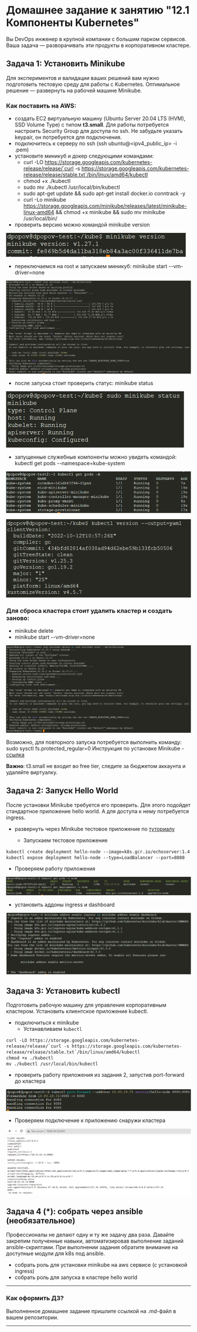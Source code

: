 # Домашнее задание к занятию "12.1 Компоненты Kubernetes"

Вы DevOps инженер в крупной компании с большим парком сервисов. Ваша задача — разворачивать эти продукты в корпоративном кластере. 

## Задача 1: Установить Minikube

Для экспериментов и валидации ваших решений вам нужно подготовить тестовую среду для работы с Kubernetes. Оптимальное решение — развернуть на рабочей машине Minikube.

### Как поставить на AWS:
- создать EC2 виртуальную машину (Ubuntu Server 20.04 LTS (HVM), SSD Volume Type) с типом **t3.small**. Для работы потребуется настроить Security Group для доступа по ssh. Не забудьте указать keypair, он потребуется для подключения.
- подключитесь к серверу по ssh (ssh ubuntu@<ipv4_public_ip> -i <keypair>.pem)
- установите миникуб и докер следующими командами:
  - curl -LO https://storage.googleapis.com/kubernetes-release/release/`curl -s https://storage.googleapis.com/kubernetes-release/release/stable.txt`/bin/linux/amd64/kubectl
  - chmod +x ./kubectl
  - sudo mv ./kubectl /usr/local/bin/kubectl
  - sudo apt-get update && sudo apt-get install docker.io conntrack -y
  - curl -Lo minikube https://storage.googleapis.com/minikube/releases/latest/minikube-linux-amd64 && chmod +x minikube && sudo mv minikube /usr/local/bin/
- проверить версию можно командой minikube version

 ![minicube_version](img/img_1.png)
  
- переключаемся на root и запускаем миникуб: minikube start --vm-driver=none

 ![minikube_start](img/img_2.png)
  
- после запуска стоит проверить статус: minikube status
   
 ![minikube_status](img/img_3.png)
  
- запущенные служебные компоненты можно увидеть командой: kubectl get pods --namespace=kube-system
  
![kubectl_get_pods](img/img_4.png) 




 ![kubectl](img/img.png)
  

### Для сброса кластера стоит удалить кластер и создать заново:
- minikube delete
- minikube start --vm-driver=none

![minikube_delete_start](img/img_5.png)
  
Возможно, для повторного запуска потребуется выполнить команду: sudo sysctl fs.protected_regular=0
Инструкция по установке Minikube - [ссылка](https://kubernetes.io/ru/docs/tasks/tools/install-minikube/)

**Важно**: t3.small не входит во free tier, следите за бюджетом аккаунта и удаляйте виртуалку.

## Задача 2: Запуск Hello World
После установки Minikube требуется его проверить. Для этого подойдет стандартное приложение hello world. А для доступа к нему потребуется ingress.

- развернуть через Minikube тестовое приложение по [туториалу](https://kubernetes.io/ru/docs/tutorials/hello-minikube/#%D1%81%D0%BE%D0%B7%D0%B4%D0%B0%D0%BD%D0%B8%D0%B5-%D0%BA%D0%BB%D0%B0%D1%81%D1%82%D0%B5%D1%80%D0%B0-minikube)

  - Запускаем тестовое приложение
```shell
kubectl create deployment hello-node --image=k8s.gcr.io/echoserver:1.4
kubectl expose deployment hello-node --type=LoadBalancer --port=8080
```
  - Проверяем работу приложения

![check](img/img_9.png)
  
  - установить аддоны ingress и dashboard

![addons](img/img_6.png)

## Задача 3: Установить kubectl

Подготовить рабочую машину для управления корпоративным кластером. Установить клиентское приложение kubectl.
- подключиться к minikube 
  - Устанавливаем `kubectl`
```shell
curl -LO https://storage.googleapis.com/kubernetes-release/release/`curl -s https://storage.googleapis.com/kubernetes-release/release/stable.txt`/bin/linux/amd64/kubectl
chmod +x ./kubectl
mv ./kubectl /usr/local/bin/kubectl
```
  
- проверить работу приложения из задания 2, запустив port-forward до кластера
  
![port_forward](img/img_7.png) 
  
  - Проверяем подключение к приложению снаружи кластера

 ![connection](img/img_8.png)

## Задача 4 (*): собрать через ansible (необязательное)

Профессионалы не делают одну и ту же задачу два раза. Давайте закрепим полученные навыки, автоматизировав выполнение заданий  ansible-скриптами. При выполнении задания обратите внимание на доступные модули для k8s под ansible.
 - собрать роль для установки minikube на aws сервисе (с установкой ingress)
 - собрать роль для запуска в кластере hello world
  
  ---

### Как оформить ДЗ?

Выполненное домашнее задание пришлите ссылкой на .md-файл в вашем репозитории.

---
